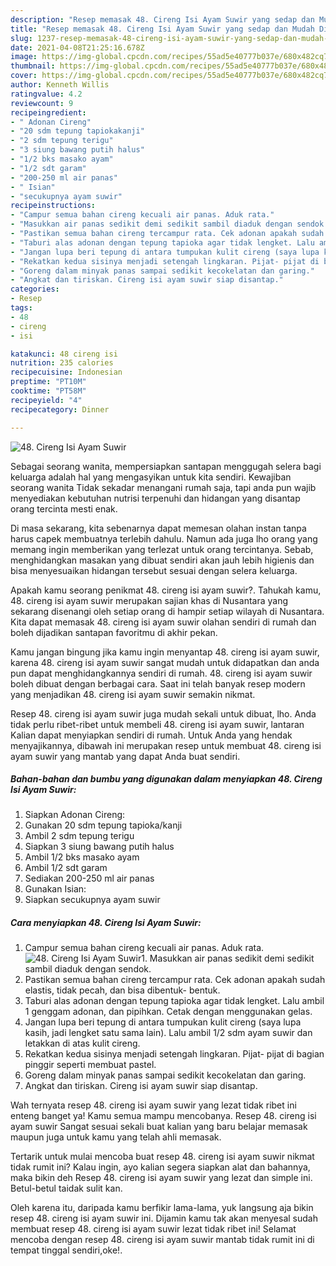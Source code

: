 ```yaml
---
description: "Resep memasak 48. Cireng Isi Ayam Suwir yang sedap dan Mudah Dibuat"
title: "Resep memasak 48. Cireng Isi Ayam Suwir yang sedap dan Mudah Dibuat"
slug: 1237-resep-memasak-48-cireng-isi-ayam-suwir-yang-sedap-dan-mudah-dibuat
date: 2021-04-08T21:25:16.678Z
image: https://img-global.cpcdn.com/recipes/55ad5e40777b037e/680x482cq70/48-cireng-isi-ayam-suwir-foto-resep-utama.jpg
thumbnail: https://img-global.cpcdn.com/recipes/55ad5e40777b037e/680x482cq70/48-cireng-isi-ayam-suwir-foto-resep-utama.jpg
cover: https://img-global.cpcdn.com/recipes/55ad5e40777b037e/680x482cq70/48-cireng-isi-ayam-suwir-foto-resep-utama.jpg
author: Kenneth Willis
ratingvalue: 4.2
reviewcount: 9
recipeingredient:
- " Adonan Cireng"
- "20 sdm tepung tapiokakanji"
- "2 sdm tepung terigu"
- "3 siung bawang putih halus"
- "1/2 bks masako ayam"
- "1/2 sdt garam"
- "200-250 ml air panas"
- " Isian"
- "secukupnya ayam suwir"
recipeinstructions:
- "Campur semua bahan cireng kecuali air panas. Aduk rata."
- "Masukkan air panas sedikit demi sedikit sambil diaduk dengan sendok."
- "Pastikan semua bahan cireng tercampur rata. Cek adonan apakah sudah elastis, tidak pecah, dan bisa dibentuk- bentuk."
- "Taburi alas adonan dengan tepung tapioka agar tidak lengket. Lalu ambil 1 genggam adonan, dan pipihkan. Cetak dengan menggunakan gelas."
- "Jangan lupa beri tepung di antara tumpukan kulit cireng (saya lupa kasih, jadi lengket satu sama lain). Lalu ambil 1/2 sdm ayam suwir dan letakkan di atas kulit cireng."
- "Rekatkan kedua sisinya menjadi setengah lingkaran. Pijat- pijat di bagian pinggir seperti membuat pastel."
- "Goreng dalam minyak panas sampai sedikit kecokelatan dan garing."
- "Angkat dan tiriskan. Cireng isi ayam suwir siap disantap."
categories:
- Resep
tags:
- 48
- cireng
- isi

katakunci: 48 cireng isi 
nutrition: 235 calories
recipecuisine: Indonesian
preptime: "PT10M"
cooktime: "PT58M"
recipeyield: "4"
recipecategory: Dinner

---
```



![48. Cireng Isi Ayam Suwir](https://img-global.cpcdn.com/recipes/55ad5e40777b037e/680x482cq70/48-cireng-isi-ayam-suwir-foto-resep-utama.jpg)

Sebagai seorang wanita, mempersiapkan santapan menggugah selera bagi keluarga adalah hal yang mengasyikan untuk kita sendiri. Kewajiban seorang  wanita Tidak sekadar menangani rumah saja, tapi anda pun wajib menyediakan kebutuhan nutrisi terpenuhi dan hidangan yang disantap orang tercinta mesti enak.

Di masa  sekarang, kita sebenarnya dapat memesan olahan instan tanpa harus capek membuatnya terlebih dahulu. Namun ada juga lho orang yang memang ingin memberikan yang terlezat untuk orang tercintanya. Sebab, menghidangkan masakan yang dibuat sendiri akan jauh lebih higienis dan bisa menyesuaikan hidangan tersebut sesuai dengan selera keluarga. 



Apakah kamu seorang penikmat 48. cireng isi ayam suwir?. Tahukah kamu, 48. cireng isi ayam suwir merupakan sajian khas di Nusantara yang sekarang disenangi oleh setiap orang di hampir setiap wilayah di Nusantara. Kita dapat memasak 48. cireng isi ayam suwir olahan sendiri di rumah dan boleh dijadikan santapan favoritmu di akhir pekan.

Kamu jangan bingung jika kamu ingin menyantap 48. cireng isi ayam suwir, karena 48. cireng isi ayam suwir sangat mudah untuk didapatkan dan anda pun dapat menghidangkannya sendiri di rumah. 48. cireng isi ayam suwir boleh dibuat dengan berbagai cara. Saat ini telah banyak resep modern yang menjadikan 48. cireng isi ayam suwir semakin nikmat.

Resep 48. cireng isi ayam suwir juga mudah sekali untuk dibuat, lho. Anda tidak perlu ribet-ribet untuk membeli 48. cireng isi ayam suwir, lantaran Kalian dapat menyiapkan sendiri di rumah. Untuk Anda yang hendak menyajikannya, dibawah ini merupakan resep untuk membuat 48. cireng isi ayam suwir yang mantab yang dapat Anda buat sendiri.

<!--inarticleads1-->

##### Bahan-bahan dan bumbu yang digunakan dalam menyiapkan 48. Cireng Isi Ayam Suwir:

1. Siapkan  Adonan Cireng:
1. Gunakan 20 sdm tepung tapioka/kanji
1. Ambil 2 sdm tepung terigu
1. Siapkan 3 siung bawang putih halus
1. Ambil 1/2 bks masako ayam
1. Ambil 1/2 sdt garam
1. Sediakan 200-250 ml air panas
1. Gunakan  Isian:
1. Siapkan secukupnya ayam suwir




<!--inarticleads2-->

##### Cara menyiapkan 48. Cireng Isi Ayam Suwir:

1. Campur semua bahan cireng kecuali air panas. Aduk rata.
<img src="https://img-global.cpcdn.com/steps/7cf5c2d0551d1d8b/160x128cq70/48-cireng-isi-ayam-suwir-langkah-memasak-1-foto.jpg" alt="48. Cireng Isi Ayam Suwir">1. Masukkan air panas sedikit demi sedikit sambil diaduk dengan sendok.
1. Pastikan semua bahan cireng tercampur rata. Cek adonan apakah sudah elastis, tidak pecah, dan bisa dibentuk- bentuk.
1. Taburi alas adonan dengan tepung tapioka agar tidak lengket. Lalu ambil 1 genggam adonan, dan pipihkan. Cetak dengan menggunakan gelas.
1. Jangan lupa beri tepung di antara tumpukan kulit cireng (saya lupa kasih, jadi lengket satu sama lain). Lalu ambil 1/2 sdm ayam suwir dan letakkan di atas kulit cireng.
1. Rekatkan kedua sisinya menjadi setengah lingkaran. Pijat- pijat di bagian pinggir seperti membuat pastel.
1. Goreng dalam minyak panas sampai sedikit kecokelatan dan garing.
1. Angkat dan tiriskan. Cireng isi ayam suwir siap disantap.




Wah ternyata resep 48. cireng isi ayam suwir yang lezat tidak ribet ini enteng banget ya! Kamu semua mampu mencobanya. Resep 48. cireng isi ayam suwir Sangat sesuai sekali buat kalian yang baru belajar memasak maupun juga untuk kamu yang telah ahli memasak.

Tertarik untuk mulai mencoba buat resep 48. cireng isi ayam suwir nikmat tidak rumit ini? Kalau ingin, ayo kalian segera siapkan alat dan bahannya, maka bikin deh Resep 48. cireng isi ayam suwir yang lezat dan simple ini. Betul-betul taidak sulit kan. 

Oleh karena itu, daripada kamu berfikir lama-lama, yuk langsung aja bikin resep 48. cireng isi ayam suwir ini. Dijamin kamu tak akan menyesal sudah membuat resep 48. cireng isi ayam suwir lezat tidak ribet ini! Selamat mencoba dengan resep 48. cireng isi ayam suwir mantab tidak rumit ini di tempat tinggal sendiri,oke!.

